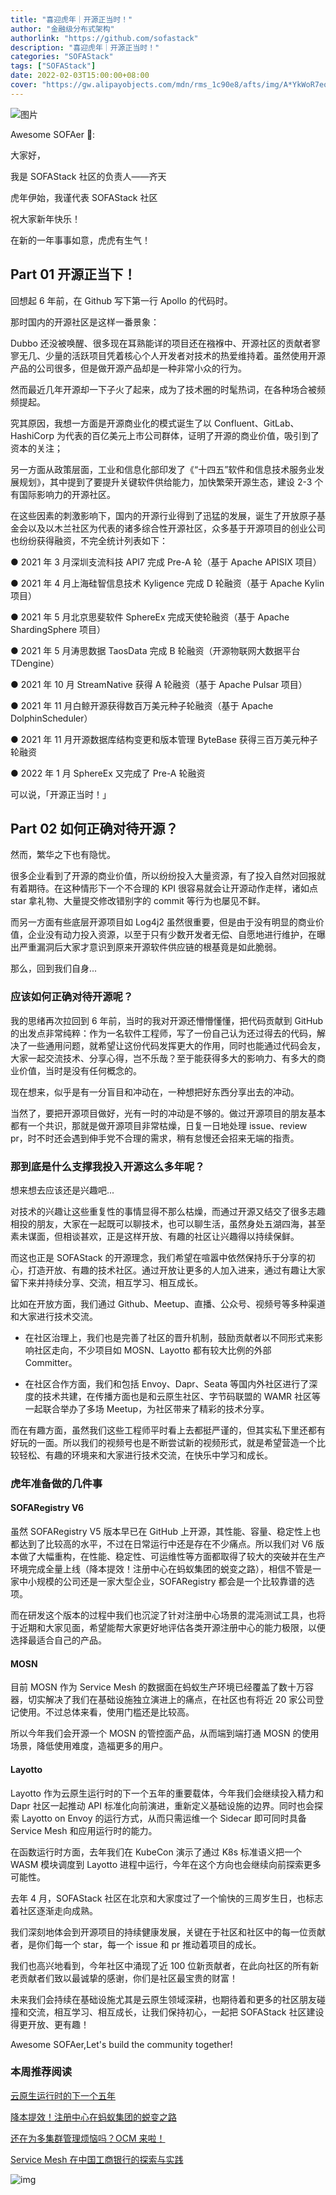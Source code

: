 ```yaml
---
title: "喜迎虎年｜开源正当时！"
author: "金融级分布式架构"
authorlink: "https://github.com/sofastack"
description: "喜迎虎年｜开源正当时！"
categories: "SOFAStack"
tags: ["SOFAStack"]
date: 2022-02-03T15:00:00+08:00
cover: "https://gw.alipayobjects.com/mdn/rms_1c90e8/afts/img/A*YkWoR7eqiMcAAAAAAAAAAAAAARQnAQ"
---
```


![图片](https://gw.alipayobjects.com/mdn/rms_1c90e8/afts/img/A*eObMQKsmNfkAAAAAAAAAAAAAARQnAQ)

Awesome SOFAer 👋:

大家好，

我是 SOFAStack 社区的负责人——齐天

虎年伊始，我谨代表 SOFAStack 社区

祝大家新年快乐！

在新的一年事事如意，虎虎有生气！

## Part 01 开源正当下！ 

回想起 6 年前，在 Github 写下第一行 Apollo 的代码时。

那时国内的开源社区是这样一番景象：

Dubbo 还没被唤醒、很多现在耳熟能详的项目还在襁褓中、开源社区的贡献者寥寥无几、少量的活跃项目凭着核心个人开发者对技术的热爱维持着。虽然使用开源产品的公司很多，但是做开源产品却是一种非常小众的行为。

然而最近几年开源却一下子火了起来，成为了技术圈的时髦热词，在各种场合被频频提起。

究其原因，我想一方面是开源商业化的模式诞生了以 Confluent、GitLab、HashiCorp 为代表的百亿美元上市公司群体，证明了开源的商业价值，吸引到了资本的关注；

另一方面从政策层面，工业和信息化部印发了《“十四五”软件和信息技术服务业发展规划》，其中提到了要提升关键软件供给能力，加快繁荣开源生态，建设 2-3 个有国际影响力的开源社区。

在这些因素的刺激影响下，国内的开源行业得到了迅猛的发展，诞生了开放原子基金会以及以木兰社区为代表的诸多综合性开源社区，众多基于开源项目的创业公司也纷纷获得融资，不完全统计列表如下：

● 2021 年 3 月深圳支流科技 API7 完成 Pre-A 轮（基于 Apache APISIX 项目）

● 2021 年 4 月上海硅智信息技术 Kyligence 完成 D 轮融资（基于 Apache Kylin 项目）

● 2021 年 5 月北京思斐软件 SphereEx 完成天使轮融资（基于 Apache ShardingSphere 项目）

● 2021 年 5 月涛思数据 TaosData 完成 B 轮融资（开源物联网大数据平台 TDengine）

● 2021 年 10 月 StreamNative 获得 A 轮融资（基于 Apache Pulsar 项目）

● 2021 年 11 月白鲸开源获得数百万美元种子轮融资（基于 Apache DolphinScheduler）

● 2021 年 11 月开源数据库结构变更和版本管理 ByteBase 获得三百万美元种子轮融资

● 2022 年 1 月 SphereEx 又完成了 Pre-A 轮融资

可以说，「开源正当时！」

## Part 02 如何正确对待开源？ 

然而，繁华之下也有隐忧。

很多企业看到了开源的商业价值，所以纷纷投入大量资源，有了投入自然对回报就有着期待。在这种情形下一个不合理的 KPI 很容易就会让开源动作走样，诸如点 star 拿礼物、大量提交修改错别字的 commit 等行为也屡见不鲜。

而另一方面有些底层开源项目如 Log4j2 虽然很重要，但是由于没有明显的商业价值，企业没有动力投入资源，以至于只有少数开发者无偿、自愿地进行维护，在曝出严重漏洞后大家才意识到原来开源软件供应链的根基竟是如此脆弱。

那么，回到我们自身...

### 应该如何正确对待开源呢？

我的思绪再次拉回到 6 年前，当时的我对开源还懵懵懂懂，把代码贡献到 GitHub 的出发点非常纯粹：作为一名软件工程师，写了一份自己认为还过得去的代码，解决了一些通用问题，就希望让这份代码发挥更大的作用，同时也能通过代码会友，大家一起交流技术、分享心得，岂不乐哉？至于能获得多大的影响力、有多大的商业价值，当时是没有任何概念的。

现在想来，似乎是有一分盲目和冲动在，一种想把好东西分享出去的冲动。

当然了，要把开源项目做好，光有一时的冲动是不够的。做过开源项目的朋友基本都有一个共识，那就是做开源项目非常枯燥，日复一日地处理 issue、review pr，时不时还会遇到伸手党不合理的需求，稍有怠慢还会招来无端的指责。

### 那到底是什么支撑我投入开源这么多年呢？

想来想去应该还是兴趣吧...

对技术的兴趣让这些重复性的事情显得不那么枯燥，而通过开源又结交了很多志趣相投的朋友，大家在一起既可以聊技术，也可以聊生活，虽然身处五湖四海，甚至素未谋面，但相谈甚欢，正是这样开放、有趣的社区让兴趣得以持续保鲜。

而这也正是 SOFAStack 的开源理念，我们希望在喧嚣中依然保持乐于分享的初心，打造开放、有趣的技术社区。通过开放让更多的人加入进来，通过有趣让大家留下来并持续分享、交流，相互学习、相互成长。

比如在开放方面，我们通过 Github、Meetup、直播、公众号、视频号等多种渠道和大家进行技术交流。

- 在社区治理上，我们也是完善了社区的晋升机制，鼓励贡献者以不同形式来影响社区走向，不少项目如 MOSN、Layotto 都有较大比例的外部 Committer。

- 在社区合作方面，我们和包括 Envoy、Dapr、Seata 等国内外社区进行了深度的技术共建，在传播方面也是和云原生社区、字节码联盟的 WAMR 社区等一起联合举办了多场 Meetup，为社区带来了精彩的技术分享。

而在有趣方面，虽然我们这些工程师平时看上去都挺严谨的，但其实私下里还都有好玩的一面。所以我们的视频号也是不断尝试新的视频形式，就是希望营造一个比较轻松、有趣的环境来和大家进行技术交流，在快乐中学习和成长。

### 虎年准备做的几件事 

#### SOFARegistry V6

虽然 SOFARegistry V5 版本早已在 GitHub 上开源，其性能、容量、稳定性上也都达到了比较高的水平，不过在日常运行中还是存在不少痛点。所以我们对 V6 版本做了大幅重构，在性能、稳定性、可运维性等方面都取得了较大的突破并在生产环境完成全量上线（降本提效！注册中心在蚂蚁集团的蜕变之路），相信不管是一家中小规模的公司还是一家大型企业，SOFARegistry 都会是一个比较靠谱的选项。

而在研发这个版本的过程中我们也沉淀了针对注册中心场景的混沌测试工具，也将于近期和大家见面，希望能帮大家更好地评估各类开源注册中心的能力极限，以便选择最适合自己的产品。

#### MOSN

目前 MOSN 作为 Service Mesh 的数据面在蚂蚁生产环境已经覆盖了数十万容器，切实解决了我们在基础设施独立演进上的痛点，在社区也有将近 20 家公司登记使用。不过总体来看，使用门槛还是比较高。

所以今年我们会开源一个 MOSN 的管控面产品，从而端到端打通 MOSN 的使用场景，降低使用难度，造福更多的用户。

#### Layotto

Layotto 作为云原生运行时的下一个五年的重要载体，今年我们会继续投入精力和 Dapr 社区一起推动 API 标准化向前演进，重新定义基础设施的边界。同时也会探索 Layotto on Envoy 的运行方式，从而只需运维一个 Sidecar 即可同时具备 Service Mesh 和应用运行时的能力。

在函数运行时方面，去年我们在 KubeCon 演示了通过 K8s 标准语义把一个 WASM 模块调度到 Layotto 进程中运行，今年在这个方向也会继续向前探索更多可能性。

去年 4 月，SOFAStack 社区在北京和大家度过了一个愉快的三周岁生日，也标志着社区逐渐走向成熟。

我们深刻地体会到开源项目的持续健康发展，关键在于社区和社区中的每一位贡献者，是你们每一个 star，每一个 issue 和 pr 推动着项目的成长。

我们也高兴地看到，今年社区中涌现了近 100 位新贡献者，在此向社区的所有新老贡献者们致以最诚挚的感谢，你们是社区最宝贵的财富！

未来我们会持续在基础设施尤其是云原生领域深耕，也期待着和更多的社区朋友碰撞和交流，相互学习、相互成长，让我们保持初心，一起把 SOFAStack 社区建设得更开放、更有趣！

Awesome SOFAer,Let's build the community together!

### 本周推荐阅读  

[云原生运行时的下一个五年](https://mp.weixin.qq.com/s?__biz=MzUzMzU5Mjc1Nw==&mid=2247498935&idx=1&sn=7b9976f41a35eba7db6025ff42ba7086&chksm=faa3136dcdd49a7b67baf40f78cf50cbd45d560a249d2d94af85af9fb9cf63b9e7be59f3dcc8&scene=21#wechat_redirect)

[降本提效！注册中心在蚂蚁集团的蜕变之路](https://mp.weixin.qq.com/s?__biz=MzUzMzU5Mjc1Nw==&mid=2247498209&idx=1&sn=7dbfd98e922d938ffce24986945badef&chksm=faa3163bcdd49f2d3b5dd6458a3e7ef9f67819d8a1b5b1cbb3d10ab3b7cda12dd7a3d2971a9e&scene=21#wechat_redirect)

[还在为多集群管理烦恼吗？OCM 来啦！](https://mp.weixin.qq.com/s?__biz=MzUzMzU5Mjc1Nw==&mid=2247490574&idx=1&sn=791b8d49759131ea1feb5393e1b51e7c&chksm=faa0f3d4cdd77ac2316b179a24b7c3ac90a08d3768379795d97c18b14a9c69e4b82012c3c097&scene=21#wechat_redirect)

[Service Mesh 在中国工商银行的探索与实践](https://mp.weixin.qq.com/s?__biz=MzUzMzU5Mjc1Nw==&mid=2247499122&idx=1&sn=9733d1c015e7b0e8e64bd5cf44118b10&chksm=faa312a8cdd49bbec97612e9756ef4372c446c410518a04bd0ae990a60fea9b8e78025e60c6d&scene=21#wechat_redirect)

![img](https://gw.alipayobjects.com/zos/bmw-prod/75d7bde6-1f48-4f28-80a4-215f8ec811bd.webp) 
